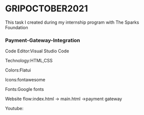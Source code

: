 # GRIPOCTOBER2021
This task I created during my internship program with The Sparks Foundation
### Payment-Gateway-Integration

Code Editor:Visual Studio Code

Technology:HTML,CSS

Colors:Flatui

Icons:fontawesome

Fonts:Google fonts

Website flow:index.html -> main.html ->payment gateway

Youtube:
